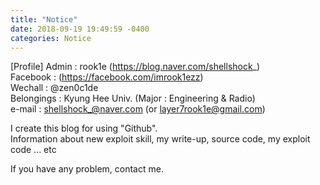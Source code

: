 ```yaml
---
title: "Notice"
date: 2018-09-19 19:49:59 -0400
categories: Notice
---
```


[Profile] 
Admin : rook1e (https://blog.naver.com/shellshock_)   
Facebook : (https://facebook.com/imrook1ezz)    
Wechall : @zen0c1de   
Belongings : Kyung Hee Univ. (Major : Engineering & Radio)    
e-mail : shellshock_@naver.com (or layer7rook1e@gmail.com)    




I create this blog for using "Github".  
Information about new exploit skill, my write-up, source code, my exploit code ... etc

If you have any problem, contact me.
